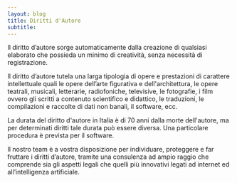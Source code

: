 ```yaml
---
layout: blog
title: Diritti d'Autore
subtitle: 
---
```


Il diritto d’autore sorge automaticamente dalla creazione di qualsiasi elaborato che possieda un minimo di creatività, senza necessità di registrazione.

Il diritto d’autore tutela una larga tipologia di opere e prestazioni di carattere intellettuale quali le opere
dell’arte figurativa e dell&#39;architettura, le opere teatrali, musicali, letterarie, radiofoniche, televisive, le
fotografie, i film ovvero gli scritti a contenuto scientifico e didattico, le traduzioni, le compilazioni e raccolte
di dati non banali, il software, ecc.

La durata del diritto d&#39;autore in Italia è di 70 anni dalla morte dell&#39;autore, ma per determinati diritti tale
durata può essere diversa. Una particolare procedura è prevista per il software.

Il nostro team è a vostra disposizione per individuare, proteggere e far fruttare i diritti d’autore, tramite
una consulenza ad ampio raggio che comprende sia gli aspetti legali che quelli più innovativi legati ad
internet ed all’intelligenza artificiale.